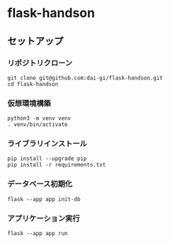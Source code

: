 # flask-handson

## セットアップ
### リポジトリクローン
```shell
git clone git@github.com:dai-gi/flask-handson.git
cd flask-handson
```

### 仮想環境構築
```shell
python3 -m venv venv
. venv/bin/activate
```

### ライブラリインストール
```shell
pip install --upgrade pip
pip install -r requirements.txt
```

### データベース初期化
```shell
flask --app app init-db
```

### アプリケーション実行
```shell
flask --app app run
```
